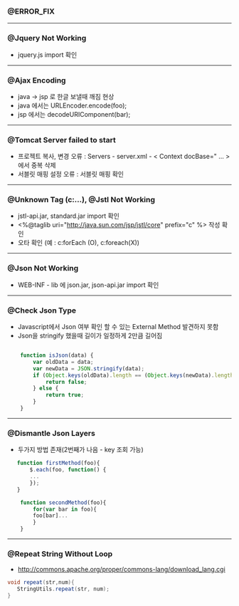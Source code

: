 ### @ERROR_FIX

---

### @Jquery Not Working

- jquery.js import 확인

---

### @Ajax Encoding

- java -> jsp 로 한글 보낼때 깨짐 현상
- java 에서는 URLEncoder.encode(foo); 
- jsp 에서는 decodeURIComponent(bar);

---

### @Tomcat Server failed to start

- 프로젝트 복사, 변경 오류 : Servers - server.xml - &lt; Context docBase=" ... &gt; 에서 중복 삭제
- 서블릿 매핑 설정 오류 : 서블릿 매핑 확인
 
---

### @Unknown Tag (c:...), @Jstl Not Working

- jstl-api.jar, standard.jar import 확인
- &lt;%@taglib uri="http://java.sun.com/jsp/jstl/core" prefix="c" %&gt; 작성 확인
- 오타 확인 (예 : c:forEach (O), c:foreach(X))

---

### @Json Not Working

- WEB-INF - lib 에 json.jar, json-api.jar import 확인

---

### @Check Json Type

- Javascript에서 Json 여부 확인 할 수 있는 External Method 발견하지 못함
- Json을 stringify 했을때 길이가 일정하게 2만큼 길어짐
```javascript

	function isJson(data) {
		var oldData = data;
		var newData = JSON.stringify(data);
		if (Object.keys(oldData).length == (Object.keys(newData).length - 2)) {
			return false;
		} else {
			return true;
		}
	}
 ```
 
 ---
 
 ### @Dismantle Json Layers
 
 - 두가지 방법 존재(2번째가 나음 - key 조회 가능)
 ```javascript
 	function firstMethod(foo){
 		$.each(foo, function() {
		...
		}); 
 	}
```
```javascript
	function secondMethod(foo){
		for(var bar in foo){
		foo[bar]...
		}
	}
```

---

### @Repeat String Without Loop

 - <http://commons.apache.org/proper/commons-lang/download_lang.cgi>
 ```java
 void repeat(str,num){
 	StringUtils.repeat(str, num);
 }
 ```
